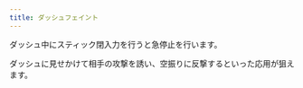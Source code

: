 ```yaml
---
title: ダッシュフェイント
---
```


ダッシュ中にスティック閉入力を行うと急停止を行います。

ダッシュに見せかけて相手の攻撃を誘い、空振りに反撃するといった応用が狙えます。